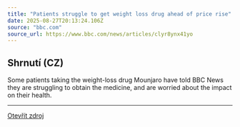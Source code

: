 ```yaml
---
title: "Patients struggle to get weight loss drug ahead of price rise"
date: 2025-08-27T20:13:24.106Z
source: "bbc.com"
source_url: https://www.bbc.com/news/articles/clyr8ynx41yo
---
```


## Shrnutí (CZ)
Some patients taking the weight-loss drug Mounjaro have told BBC News they are struggling to obtain the medicine, and are worried about the impact on their health.

---

[Otevřít zdroj](https://www.bbc.com/news/articles/clyr8ynx41yo)
